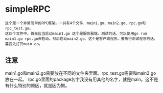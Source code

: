 # simpleRPC
    这个是一个非常简单的RPC框架。一共有4个文件，main1.go、main2.go、rpc.go和rpc_test.go。
    这四个文件中，首先应当启动main1.go 这个是服务器端。测试的话，可以使用go run main1.go rpc.go来启动。然后启动main2.go。这个是客户端程序。要执行测试程序的话，需要先打开main.go。

## 注意
main1.go和main2.go需要放在不同的文件夹里面。rpc_test.go需要和main2.go放在一起。
  rpc.go里面的package名字我没有用其他的名字，就是main。这不是有什么特别的原因，就是因为懒。
